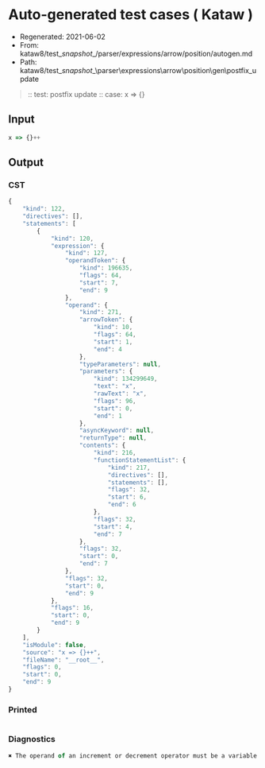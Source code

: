 # Auto-generated test cases ( Kataw )
- Regenerated: 2021-06-02
- From: kataw8/test\__snapshot__/parser/expressions/arrow/position/autogen.md
- Path: kataw8/test\__snapshot__\parser\expressions\arrow\position\gen\postfix_update
> :: test: postfix update
> :: case: x => {}
## Input

`````js
x => {}++
`````
## Output

### CST

```javascript
{
    "kind": 122,
    "directives": [],
    "statements": [
        {
            "kind": 120,
            "expression": {
                "kind": 127,
                "operandToken": {
                    "kind": 196635,
                    "flags": 64,
                    "start": 7,
                    "end": 9
                },
                "operand": {
                    "kind": 271,
                    "arrowToken": {
                        "kind": 10,
                        "flags": 64,
                        "start": 1,
                        "end": 4
                    },
                    "typeParameters": null,
                    "parameters": {
                        "kind": 134299649,
                        "text": "x",
                        "rawText": "x",
                        "flags": 96,
                        "start": 0,
                        "end": 1
                    },
                    "asyncKeyword": null,
                    "returnType": null,
                    "contents": {
                        "kind": 216,
                        "functionStatementList": {
                            "kind": 217,
                            "directives": [],
                            "statements": [],
                            "flags": 32,
                            "start": 6,
                            "end": 6
                        },
                        "flags": 32,
                        "start": 4,
                        "end": 7
                    },
                    "flags": 32,
                    "start": 0,
                    "end": 7
                },
                "flags": 32,
                "start": 0,
                "end": 9
            },
            "flags": 16,
            "start": 0,
            "end": 9
        }
    ],
    "isModule": false,
    "source": "x => {}++",
    "fileName": "__root__",
    "flags": 0,
    "start": 0,
    "end": 9
}
```

### Printed

```javascript

```

### Diagnostics

```javascript
✖ The operand of an increment or decrement operator must be a variable or a property access - start: 7, end: 9

```

